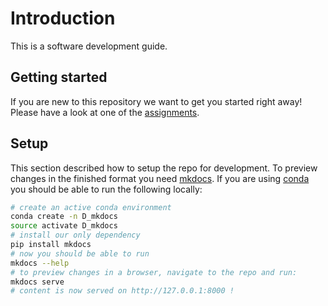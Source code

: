 # Introduction

This is a software development guide.

## Getting started

If you are new to this repository we want to get you started right away! Please have a look at one of the [assignments](assignments/README.md).

## Setup

This section described how to setup the repo for development. To preview changes in the finished format you need [mkdocs][mkdocs]. If you are using [conda][conda] you should be able to run the following locally:

```bash
# create an active conda environment
conda create -n D_mkdocs
source activate D_mkdocs
# install our only dependency
pip install mkdocs
# now you should be able to run
mkdocs --help
# to preview changes in a browser, navigate to the repo and run:
mkdocs serve
# content is now served on http://127.0.0.1:8000 !
```



[mkdocs]: https://www.mkdocs.org/#getting-started
[conda]: https://conda.io/docs/
